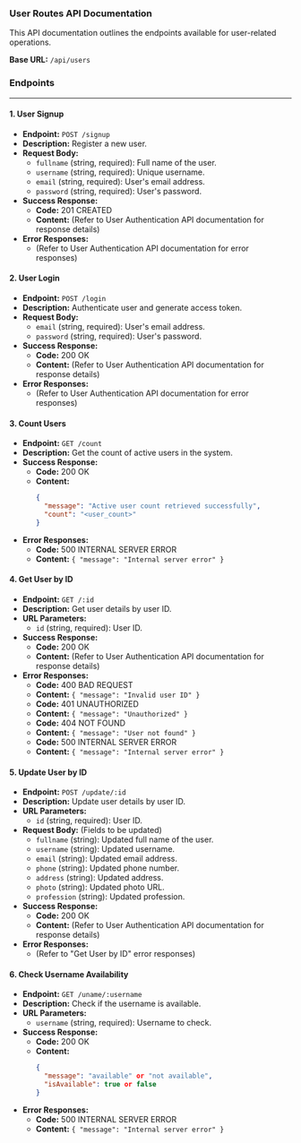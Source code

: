 ### User Routes API Documentation

This API documentation outlines the endpoints available for user-related operations.

**Base URL:** `/api/users`

### Endpoints

---

#### 1. User Signup

- **Endpoint:** `POST /signup`
- **Description:** Register a new user.
- **Request Body:**
  - `fullname` (string, required): Full name of the user.
  - `username` (string, required): Unique username.
  - `email` (string, required): User's email address.
  - `password` (string, required): User's password.
- **Success Response:**
  - **Code:** 201 CREATED
  - **Content:** (Refer to User Authentication API documentation for response details)
- **Error Responses:**
  - (Refer to User Authentication API documentation for error responses)

#### 2. User Login

- **Endpoint:** `POST /login`
- **Description:** Authenticate user and generate access token.
- **Request Body:**
  - `email` (string, required): User's email address.
  - `password` (string, required): User's password.
- **Success Response:**
  - **Code:** 200 OK
  - **Content:** (Refer to User Authentication API documentation for response details)
- **Error Responses:**
  - (Refer to User Authentication API documentation for error responses)

#### 3. Count Users

- **Endpoint:** `GET /count`
- **Description:** Get the count of active users in the system.
- **Success Response:**
  - **Code:** 200 OK
  - **Content:**
    ```json
    {
      "message": "Active user count retrieved successfully",
      "count": "<user_count>"
    }
    ```
- **Error Responses:**
  - **Code:** 500 INTERNAL SERVER ERROR
  - **Content:** `{ "message": "Internal server error" }`

#### 4. Get User by ID

- **Endpoint:** `GET /:id`
- **Description:** Get user details by user ID.
- **URL Parameters:**
  - `id` (string, required): User ID.
- **Success Response:**
  - **Code:** 200 OK
  - **Content:** (Refer to User Authentication API documentation for response details)
- **Error Responses:**
  - **Code:** 400 BAD REQUEST
  - **Content:** `{ "message": "Invalid user ID" }`
  - **Code:** 401 UNAUTHORIZED
  - **Content:** `{ "message": "Unauthorized" }`
  - **Code:** 404 NOT FOUND
  - **Content:** `{ "message": "User not found" }`
  - **Code:** 500 INTERNAL SERVER ERROR
  - **Content:** `{ "message": "Internal server error" }`

#### 5. Update User by ID

- **Endpoint:** `POST /update/:id`
- **Description:** Update user details by user ID.
- **URL Parameters:**
  - `id` (string, required): User ID.
- **Request Body:** (Fields to be updated)
  - `fullname` (string): Updated full name of the user.
  - `username` (string): Updated username.
  - `email` (string): Updated email address.
  - `phone` (string): Updated phone number.
  - `address` (string): Updated address.
  - `photo` (string): Updated photo URL.
  - `profession` (string): Updated profession.
- **Success Response:**
  - **Code:** 200 OK
  - **Content:** (Refer to User Authentication API documentation for response details)
- **Error Responses:**
  - (Refer to "Get User by ID" error responses)

#### 6. Check Username Availability

- **Endpoint:** `GET /uname/:username`
- **Description:** Check if the username is available.
- **URL Parameters:**
  - `username` (string, required): Username to check.
- **Success Response:**
  - **Code:** 200 OK
  - **Content:**
    ```json
    {
      "message": "available" or "not available",
      "isAvailable": true or false
    }
    ```
- **Error Responses:**
  - **Code:** 500 INTERNAL SERVER ERROR
  - **Content:** `{ "message": "Internal server error" }`
